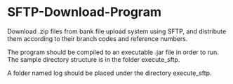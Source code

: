 # SFTP-Download-Program
Download .zip files from bank file upload system using SFTP, and distribute them according to their branch codes and reference numbers.

The program should be compiled to an executable .jar file in order to run. The sample directory structure is in the folder execute_sftp.

A folder named log should be placed under the directory execute_sftp.
